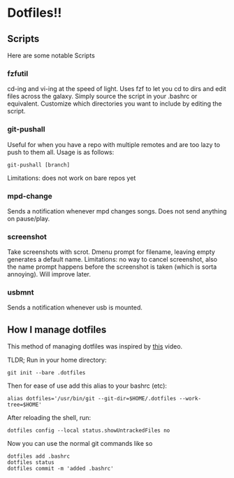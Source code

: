 # Dotfiles!!

## Scripts

Here are some notable Scripts

### fzfutil
cd-ing and vi-ing at the speed of light. Uses fzf to let you cd to dirs and edit files across the galaxy.
Simply source the script in your .bashrc or equivalent. 
Customize which directories you want to include by editing the script.

### git-pushall
Useful for when you have a repo with multiple remotes and are too lazy to push to them all.
Usage is as follows:
```
git-pushall [branch]
```
Limitations: does not work on bare repos yet

### mpd-change
Sends a notification whenever mpd changes songs. Does not send anything on pause/play.

### screenshot
Take screenshots with scrot. Dmenu prompt for filename, leaving empty generates a default name.
Limitations: no way to cancel screenshot, also the name prompt happens before the screenshot is taken (which is sorta annoying).
Will improve later.

### usbmnt
Sends a notification whenever usb is mounted.

## How I manage dotfiles
This method of managing dotfiles was inspired by [this](https://www.youtube.com/watch?v=tBoLDpTWVOM) video.

TLDR;
Run in your home directory:
```
git init --bare .dotfiles
```

Then for ease of use add this alias to your bashrc (etc):
```
alias dotfiles='/usr/bin/git --git-dir=$HOME/.dotfiles --work-tree=$HOME'
```

After reloading the shell, run:
```
dotfiles config --local status.showUntrackedFiles no
```

Now you can use the normal git commands like so
```
dotfiles add .bashrc
dotfiles status
dotfiles commit -m 'added .bashrc'
```

